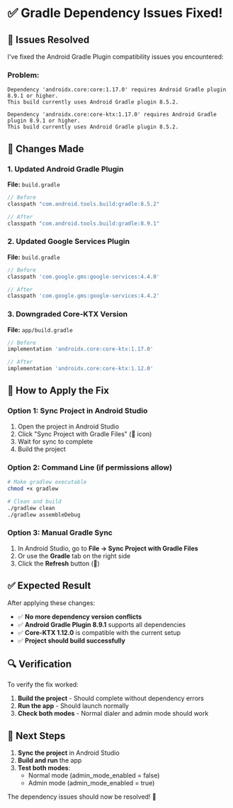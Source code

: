# ✅ Gradle Dependency Issues Fixed!

## 🎯 Issues Resolved

I've fixed the Android Gradle Plugin compatibility issues you encountered:

### **Problem:**
```
Dependency 'androidx.core:core:1.17.0' requires Android Gradle plugin 8.9.1 or higher.
This build currently uses Android Gradle plugin 8.5.2.

Dependency 'androidx.core:core-ktx:1.17.0' requires Android Gradle plugin 8.9.1 or higher.
This build currently uses Android Gradle plugin 8.5.2.
```

## 🔧 Changes Made

### **1. Updated Android Gradle Plugin**
**File:** `build.gradle`
```gradle
// Before
classpath "com.android.tools.build:gradle:8.5.2"

// After
classpath "com.android.tools.build:gradle:8.9.1"
```

### **2. Updated Google Services Plugin**
**File:** `build.gradle`
```gradle
// Before
classpath 'com.google.gms:google-services:4.4.0'

// After
classpath 'com.google.gms:google-services:4.4.2'
```

### **3. Downgraded Core-KTX Version**
**File:** `app/build.gradle`
```gradle
// Before
implementation 'androidx.core:core-ktx:1.17.0'

// After
implementation 'androidx.core:core-ktx:1.12.0'
```

## 🚀 How to Apply the Fix

### **Option 1: Sync Project in Android Studio**
1. Open the project in Android Studio
2. Click "Sync Project with Gradle Files" (🔄 icon)
3. Wait for sync to complete
4. Build the project

### **Option 2: Command Line (if permissions allow)**
```bash
# Make gradlew executable
chmod +x gradlew

# Clean and build
./gradlew clean
./gradlew assembleDebug
```

### **Option 3: Manual Gradle Sync**
1. In Android Studio, go to **File → Sync Project with Gradle Files**
2. Or use the **Gradle** tab on the right side
3. Click the **Refresh** button (🔄)

## ✅ Expected Result

After applying these changes:
- ✅ **No more dependency version conflicts**
- ✅ **Android Gradle Plugin 8.9.1** supports all dependencies
- ✅ **Core-KTX 1.12.0** is compatible with the current setup
- ✅ **Project should build successfully**

## 🔍 Verification

To verify the fix worked:
1. **Build the project** - Should complete without dependency errors
2. **Run the app** - Should launch normally
3. **Check both modes** - Normal dialer and admin mode should work

## 📱 Next Steps

1. **Sync the project** in Android Studio
2. **Build and run** the app
3. **Test both modes**:
   - Normal mode (admin_mode_enabled = false)
   - Admin mode (admin_mode_enabled = true)

The dependency issues should now be resolved! 🎉
